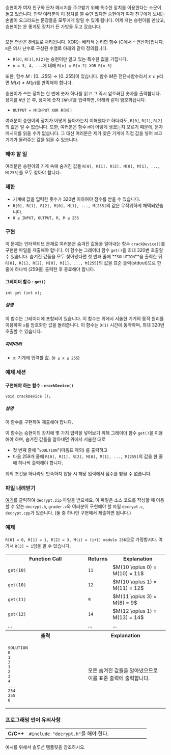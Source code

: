 승현이가 여자 친구와 문자 메시지를 주고받기 위해 특수한 장치를 이용한다는 소문이 돌고 있습니다. 만약 여러분이 이 장치를 깰 수만 있다면 승현이가 여자 친구에게 보내는 손발이 오그라드는 문장들을 모두에게 알릴 수 있게 됩니다. 어제 저는 승현이를 만났고, 승현이는 운 좋게도 장치가 든 가방을 두고 갔습니다.

<div style="text-align: center;">
<img src="https://s3.ap-northeast-2.amazonaws.com/oj.uz/old/balkan11_decrypt/bag.png" alt="" />
</div>

모든 연산은 8비트로 처리됩니다. XOR는 배타적 논리합 함수 (C에서 `^` 연산자)입니다. `R`은 의사 난수로 구성된 수열로 아래와 같이 정의됩니다.

* `R[0]`, `R[1]`, `R[2]`는 승현이만 알고 있는 특수한 값을 가집니다.
* `n = 3, 4, ...`에 대해 `R[n] = R[n-2] XOR R[n-3]`

또한, 함수 $M : [0...255] \rightarrow [0..255]$이 있습니다. 함수 $M$은 전단사함수라서 $x \neq y$라면 $M(x) \neq M(y)$를 만족해야 합니다.

승현이가 쓰는 장치는 한 번에 숫자 하나를 읽고 그 즉시 암호화된 숫자를 출력합니다. 장치를 `N`번 쓴 후, 장치에 숫자 `INPUT`를 입력하면, 아래와 같이 암호화됩니다.

* `OUTPUT = M(INPUT XOR R[N])`

여러분이 승현이의 장치가 어떻게 돌아가는지 이해했다고 하더라도, `R[0]`, `R[1]`, `R[2]`의 값은 알 수 없습니다. 또한, 여러분은 함수 `M`이 어떻게 생겼는지 모르기 때문에, 문자 메시지를 읽을 수가 없습니다. 그 대신 여러분은 제가 찾은 기계에 직접 값을 넣어 보고 기계가 돌려주는 값을 읽을 수 있습니다.

### 해야 할 일

여러분은 승현이의 기계 속에 숨겨진 값들 `R[0], R[1], R[2], M[0], M[1], ..., M[255]`를 모두 찾아야 합니다.

### 제한

* 기계에 값을 입력한 횟수가 320번 이하여야 점수를 받을 수 있습니다.
* `R[0], R[1], R[2], M[0], M[1], ..., M[255]`의 값은 무작위하게 채택되었습니다.
* `0 ≤ INPUT, OUTPUT, R, M ≤ 255`

### 구현

이 문제는 인터렉티브 문제로 여러분은 숨겨진 값들을 알아내는 함수 `crackDevice()`를 구현한 파일을 제출해야 합니다. 이 함수는 그레이더 함수 `get()`을 최대 320번 호출할 수 있습니다. 숨겨진 값들을 모두 찾아냈다면 첫 번째 줄에 **`SOLUTION`**을 출력한 뒤 `R[0], R[1], R[2], M[0], M[1], ..., M[255]`의 값을 표준 출력(stdout)으로 한 줄에 하나씩 (259줄) 출력한 후 종료해야 합니다.

#### 그레이더 함수 : `get()`

```
int get (int x);
```

##### 설명

이 함수는 그레이더에 포함되어 있습니다. 이 함수는 위에서 서술한 기계의 동작 원리를 이용하여 `x`를 암호화한 값을 돌려줍니다. 이 함수는 `O(1)` 시간에 동작하며, 최대 320번 호출할 수 있습니다.

##### 파라미터

* `x`: 기계에 입력할 값. (`0 ≤ x ≤ 255`)

### 예제 세션

#### 구현해야 하는 함수 : `crackDevice()`

```
void crackDevice ();
```

##### 설명

이 함수를 구현하여 제출해야 합니다.

이 함수는 승현이의 장치에 몇 가지 입력을 넣어보기 위해 그레이더 함수 `get()`을 이용해야 하며, 숨겨진 값들을 알아내면 위에서 서술한 대로

* 첫 번째 줄에 "`SOULTION`"(따옴표 제외) 를 출력하고
* 다음 259개 줄에 `R[0], R[1], R[2], M[0], M[1], ..., M[255]`의 값을 한 줄에 하나씩 출력해야 합니다.

위의 조건을 하나라도 만족하지 않을 시 해당 입력에서 점수를 받을 수 없습니다.

### 파일 내려받기

[여기](https://s3.ap-northeast-2.amazonaws.com/oj.uz/old/balkan11_decrypt/decrypt.zip)를 클릭하여 `decrypt.zip` 파일을 받으세요. 이 파일은 소스 코드를 작성할 때 이용할 수 있는 `decrypt.h`, `grader.c`와 여러분이 구현해야 할 파일 `decrypt.c`, `decrypt.cpp`가 있습니다. (둘 중 하나만 구현해서 제출하면 됩니다.)

### 예제

`R[0] = 0, R[1] = 1, R[2] = 3, M(i) = (i+1) modulo 256`으로 가정합시다. 여기서 `R[3] = 1`임을 알 수 있습니다.


<table class="table table-bordered">
 <tr>
  <th style="width: 35%;">Function Call</th>
  <th style="width: 15%;">Returns</th>
  <th>Explanation</th>
 </tr>
 <tr>
  <td><code>get(10)</code></td>
  <td><code>11</code></td>
  <td>$M(10 \oplus 0) = M(10) = 11$</td>
 </tr>
 <tr>
  <td><code>get(10)</code></td>
  <td><code>12</code></td>
  <td>$M(10 \oplus 1) = M(11) = 12$</td>
 </tr>
 <tr>
  <td><code>get(11)</code></td>
  <td><code>9</code></td>
  <td>$M(11 \oplus 3) = M(8) = 9$</td>
 </tr>
 <tr>
 <tr>
  <td><code>get(12)</code></td>
  <td><code>14</code></td>
  <td>$M(12 \oplus 1) = M(13) = 14$</td>
 </tr>
 <tr>
  <td>...</td>
  <td>...</td>
  <td>...</td>
 </tr>
 <tr>
  <th style="width: 50%;">출력</th>
  <th colspan="2">Explanation</th>
 </tr>
 <tr>
  <td><pre>
SOLUTION
0
1
3
1
2
3
4
...
254
255
0
</pre></td>
  <td colspan="2">모든 숨겨진 값들을 알아냈으므로 이를 표준 출력에 출력합니다.</td>
 </tr>
</table>


### 프로그래밍 언어 유의사항

<table class="table table-condensed table-bordered">
 <tr>
  <th style="width: 15%;">C/C++</th>
  <td><code>#include "decrypt.h"</code>를 해야 한다.</td>
 </tr>
 <tr>
</table>

예시를 위해서 솔루션 템플릿을 참조하시오.
